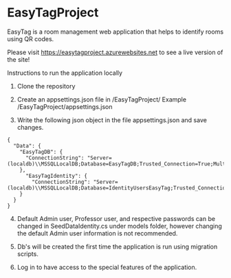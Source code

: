 # EasyTagProject
EasyTag is a room management web application that helps to identify rooms using QR codes.

Please visit https://easytagproject.azurewebsites.net to see a live version of the site!

Instructions to run the application locally

1. Clone the repository

2. Create an appsettings.json file in /EasyTagProject/
  Example /EasyTagProject/appsettings.json
  
3. Write the following json object in the file appsettings.json and save changes.
  
```  
{
  "Data": {
    "EasyTagDB": {
      "ConnectionString": "Server=(localdb)\\MSSQLLocalDB;Database=EasyTagDB;Trusted_Connection=True;MultipleActiveResultSets=true"
    },
      "EasyTagIdentity": {
        "ConnectionString": "Server=(localdb)\\MSSQLLocalDB;Database=IdentityUsersEasyTag;Trusted_Connection=True;MultipleActiveResultSets=true"
    }
  }
}
```

4. Default Admin user, Professor user, and respective passwords can be changed in SeedDataIdentity.cs under models folder, however changing the default Admin user information is not recommended.

5. Db's will be created the first time the application is run using migration scripts.

6. Log in to have access to the special features of the application.
